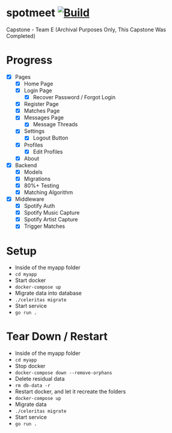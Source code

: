 # spotmeet    [![Build](https://github.com/Aethedigm/spotmeet/actions/workflows/go.yml/badge.svg)](https://github.com/Aethedigm/spotmeet/actions/workflows/go.yml)
Capstone - Team E
 (Archival Purposes Only, This Capstone Was Completed)
# Progress
- [X] Pages
  - [X]  Home Page
  - [X] Login Page
    - [X] Recover Password / Forgot Login
  - [X] Register Page
  - [X] Matches Page
  - [X] Messages Page
    - [X] Message Threads
  - [X] Settings
    - [X] Logout Button
  - [X] Profiles
    - [X] Edit Profiles
  - [X] About
- [X] Backend
  - [X] Models
  - [X] Migrations
  - [X] 80%+ Testing
  - [X] Matching Algorithm
- [X] Middleware
  - [X] Spotify Auth
  - [X] Spotify Music Capture
  - [X] Spotify Artist Capture
  - [X] Trigger Matches

# Setup
- Inside of the myapp folder
- `cd myapp`
- Start docker
- `docker-compose up`
- Migrate data into database
- `./celeritas migrate`
- Start service
- `go run .`

# Tear Down / Restart
- Inside of the myapp folder
- `cd myapp`
- Stop docker
- `docker-compose down --remove-orphans`
- Delete residual data
- `rm db-data -r`
- Restart docker, and let it recreate the folders
- `docker-compose up`
- Migrate data
- `./celeritas migrate`
- Start service
- `go run .`
